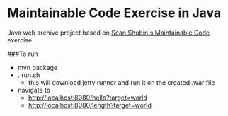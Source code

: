 # Maintainable Code Exercise in Java
Java web archive project based on [Sean Shubin's Maintainable Code](https://github.com/SeanShubin/hello-web) exercise.

###To run
- mvn package
- . run.sh
    - this will download jetty runner and run it on the created .war file
- navigate to
    - [http://localhost:8080/hello?target=world](http://localhost:8080/length?target=world)
    - [http://localhost:8080/length?target=world](http://localhost:8080/length?target=world)

